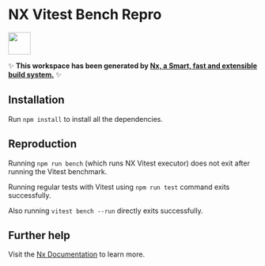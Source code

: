 # NX Vitest Bench Repro

<a alt="Nx logo" href="https://nx.dev" target="_blank" rel="noreferrer"><img src="https://raw.githubusercontent.com/nrwl/nx/master/images/nx-logo.png" width="45"></a>

✨ **This workspace has been generated by [Nx, a Smart, fast and extensible build system.](https://nx.dev)** ✨

## Installation

Run `npm install` to install all the dependencies.

## Reproduction

Running `npm run bench` (which runs NX Vitest executor) does not exit after running the Vitest benchmark.

Running regular tests with Vitest using `npm run test` command exits successfully.

Also running `vitest bench --run` directly exits successfully.

## Further help

Visit the [Nx Documentation](https://nx.dev) to learn more.
